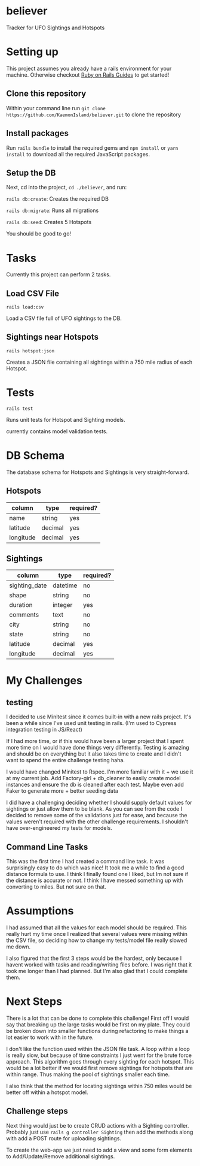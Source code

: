 # believer

Tracker for UFO Sightings and Hotspots

# Setting up

This project assumes you already have a rails environment for your machine. Otherwise checkout [Ruby on Rails Guides](https://guides.rubyonrails.org/getting_started.html) to get started!

## Clone this repository

Within your command line run `git clone https://github.com/KaemonIsland/believer.git` to clone the repository

## Install packages

Run `rails bundle` to install the required gems and `npm install` or `yarn install` to download all the required JavaScript packages.

## Setup the DB

Next, cd into the project, `cd ./believer`, and run:

`rails db:create`: Creates the required DB

`rails db:migrate`: Runs all migrations

`rails db:seed`: Creates 5 Hotspots

You should be good to go!

# Tasks

Currently this project can perform 2 tasks.

## Load CSV File

`rails load:csv`

Load a CSV file full of UFO sightings to the DB.

## Sightings near Hotspots

`rails hotspot:json`

Creates a JSON file containing all sightings within a 750 mile radius of each Hotspot.

# Tests

`rails test`

Runs unit tests for Hotspot and Sighting models.

currently contains model validation tests.

# DB Schema

The database schema for Hotspots and Sightings is very straight-forward.

## Hotspots

| column    | type    | required? |
| --------- | ------- | --------- |
| name      | string  | yes       |
| latitude  | decimal | yes       |
| longitude | decimal | yes       |

## Sightings

| column        | type     | required? |
| ------------- | -------- | --------- |
| sighting_date | datetime | no        |
| shape         | string   | no        |
| duration      | integer  | yes       |
| comments      | text     | no        |
| city          | string   | no        |
| state         | string   | no        |
| latitude      | decimal  | yes       |
| longitude     | decimal  | yes       |

# My Challenges

## testing

I decided to use Minitest since it comes built-in with a new rails project. It's been a while since I've used unit testing in rails. (I'm used to Cypress integration testing in JS/React)

If I had more time, or if this would have been a larger project that I spent more time on I would have done things very differently. Testing is amazing and should be on everything but it also takes time to create and I didn't want to spend the entire challenge testing haha.

I would have changed Minitest to Rspec. I'm more familiar with it + we use it at my current job.
Add Factory-girl + db_cleaner to easily create model instances and ensure the db is cleaned after each test.
Maybe even add Faker to generate more + better seeding data

I did have a challenging deciding whether I should supply default values for sightings or just allow them to be blank. As you can see from the code I decided to remove some of the validations just for ease, and because the values weren't required with the other challenge requirements. I shouldn't have over-engineered my tests for models.

## Command Line Tasks

This was the first time I had created a command line task. It was surprisingly easy to do which was nice! It took me a while to find a good distance formula to use. I think I finally found one I liked, but Im not sure if the distance is accurate or not. I think I have messed something up with converting to miles. But not sure on that.

# Assumptions

I had assumed that all the values for each model should be required. This really hurt my time once I realized that several values were missing within the CSV file, so deciding how to change my tests/model file really slowed me down.

I also figured that the first 3 steps would be the hardest, only because I havent worked with tasks and reading/writing files before. I was right that it took me longer than I had planned. But I'm also glad that I could complete them.

# Next Steps

There is a lot that can be done to complete this challenge! First off I would say that breaking up the large tasks would be first on my plate. They could be broken down into smaller functions during refactoring to make things a lot easier to work with in the future.

I don't like the function used within the JSON file task. A loop within a loop is really slow, but because of time constraints I just went for the brute force approach. This algorithm goes through every sighting for each hotspot. This would be a lot better if we would first remove sightings for hotspots that are within range. Thus making the pool of sightings smaller each time.

I also think that the method for locating sightings within 750 miles would be better off within a hotspot model.

## Challenge steps

Next thing would just be to create CRUD actions with a Sighting controller. Probably just use `rails g controller Sighting` then add the methods along with add a POST route for uploading sightings.

To create the web-app we just need to add a view and some form elements to Add/Update/Remove additional sightings.
